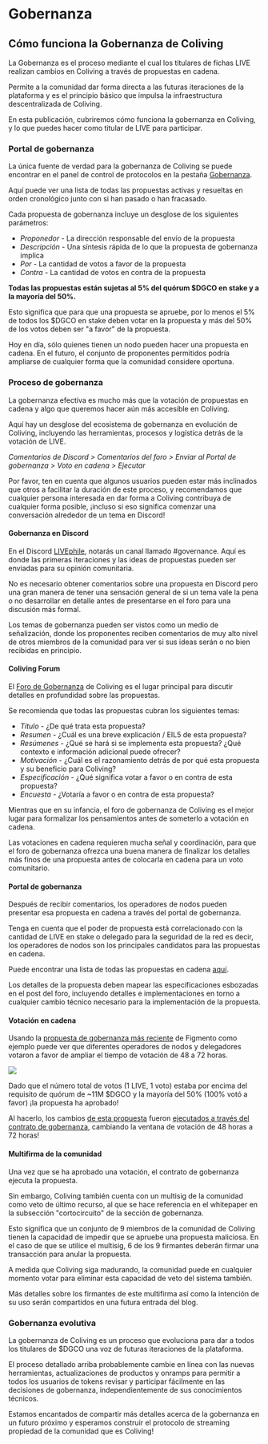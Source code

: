 # Gobernanza

## Cómo funciona la Gobernanza de Coliving

La Gobernanza es el proceso mediante el cual los titulares de fichas LIVE realizan cambios en Coliving a través de propuestas en cadena.

Permite a la comunidad dar forma directa a las futuras iteraciones de la plataforma y es el principio básico que impulsa la infraestructura descentralizada de Coliving.


En esta publicación, cubriremos cómo funciona la gobernanza en Coliving, y lo que puedes hacer como titular de LIVE para participar.


### **Portal de gobernanza**

La única fuente de verdad para la gobernanza de Coliving se puede encontrar en el panel de control de protocolos en la pestaña [Gobernanza](https://dashboard..org/governance).


Aquí puede ver una lista de todas las propuestas activas y resueltas en orden cronológico junto con si han pasado o han fracasado.


Cada propuesta de gobernanza incluye un desglose de los siguientes parámetros:


* _Proponedor_ - La dirección responsable del envío de la propuesta
* _Descripción_ - Una síntesis rápida de lo que la propuesta de gobernanza implica
* _Por_ - La cantidad de votos a favor de la propuesta
* _Contra_ - La cantidad de votos en contra de la propuesta

**Todas las propuestas están sujetas al 5% del quórum $DGCO en stake y a la mayoría del 50%.**


Esto significa que para que una propuesta se apruebe, por lo menos el 5% de todos los $DGCO en stake deben votar en la propuesta y más del 50% de los votos deben ser "a favor" de la propuesta.


Hoy en día, sólo quienes tienen un nodo pueden hacer una propuesta en cadena. En el futuro, el conjunto de proponentes permitidos podría ampliarse de cualquier forma que la comunidad considere oportuna.


### **Proceso de gobernanza**

La gobernanza efectiva es mucho más que la votación de propuestas en cadena y algo que queremos hacer aún más accesible en Coliving.


Aquí hay un desglose del ecosistema de gobernanza en evolución de Coliving, incluyendo las herramientas, procesos y logística detrás de la votación de LIVE.


_Comentarios de Discord &gt; Comentarios del foro &gt; Enviar al Portal de gobernanza &gt; Voto en cadena &gt; Ejecutar_


Por favor, ten en cuenta que algunos usuarios pueden estar más inclinados que otros a facilitar la duración de este proceso, y recomendamos que cualquier persona interesada en dar forma a Coliving contribuya de cualquier forma posible, ¡incluso si eso significa comenzar una conversación alrededor de un tema en Discord!


#### **Gobernanza en Discord**

En el Discord [LIVEphile](https://discord.gg/ah5CcqW), notarás un canal llamado \#governance. Aquí es donde las primeras iteraciones y las ideas de propuestas pueden ser enviadas para su opinión comunitaria.


No es necesario obtener comentarios sobre una propuesta en Discord pero una gran manera de tener una sensación general de si un tema vale la pena o no desarrollar en detalle antes de presentarse en el foro para una discusión más formal.


Los temas de gobernanza pueden ser vistos como un medio de señalización, donde los proponentes reciben comentarios de muy alto nivel de otros miembros de la comunidad para ver si sus ideas serán o no bien recibidas en principio.


#### **Coliving Forum**

El [Foro de Gobernanza](https://gov..org/) de Coliving es el lugar principal para discutir detalles en profundidad sobre las propuestas.


Se recomienda que todas las propuestas cubran los siguientes temas:


* _Título_ - ¿De qué trata esta propuesta?
* _Resumen_ - ¿Cuál es una breve explicación / EIL5 de esta propuesta?
* _Resúmenes_ - ¿Qué se hará si se implementa esta propuesta? ¿Qué contexto e información adicional puede ofrecer?
* _Motivación_ - ¿Cuál es el razonamiento detrás de por qué esta propuesta y su beneficio para Coliving?
* _Especificación_ - ¿Qué significa votar a favor o en contra de esta propuesta?
* _Encuesta_ - ¿Votaría a favor o en contra de esta propuesta?

Mientras que en su infancia, el foro de gobernanza de Coliving es el mejor lugar para formalizar los pensamientos antes de someterlo a votación en cadena.

Las votaciones en cadena requieren mucha señal y coordinación, para que el foro de gobernanza ofrezca una buena manera de finalizar los detalles más finos de una propuesta antes de colocarla en cadena para un voto comunitario.


#### **Portal de gobernanza**

Después de recibir comentarios, los operadores de nodos pueden presentar esa propuesta en cadena a través del portal de gobernanza.

Tenga en cuenta que el poder de propuesta está correlacionado con la cantidad de LIVE en stake o delegado para la seguridad de la red es decir, los operadores de nodos son los principales candidatos para las propuestas en cadena.

Puede encontrar una lista de todas las propuestas en cadena [aquí](https://dashboard..org/#/governance).


Los detalles de la propuesta deben mapear las especificaciones esbozadas en el post del foro, incluyendo detalles e implementaciones en torno a cualquier cambio técnico necesario para la implementación de la propuesta.


#### **Votación en cadena**

Usando la [propuesta de gobernanza más reciente](https://dashboard..org/#/governance/proposal/9) de Figmento como ejemplo puede ver que diferentes operadores de nodos y delegadores votaron a favor de ampliar el tiempo de votación de 48 a 72 horas.


![](https://assets.website-files.com/6024b69839b1b7fd3787991c/607d16049feb3a126f852b57_H6OK09A-2szawbI66mlGi7489J5aj-x604boPIeDUs6zhfZB7Fs77rIsaskaMGslMNWdGrTfm2ZM_sLalkwBvLCn-I0aUm7g9aSIYr11qC0b2t5WHELcyUtSlK21OaD5UgB9mnRN.png)


Dado que el número total de votos \(1 LIVE, 1 voto\) estaba por encima del requisito de quórum de ~11M $DGCO y la mayoría del 50% \(100% votó a favor\) ¡la propuesta ha aprobado!


Al hacerlo, los cambios [de esta propuesta](https://etherscan.io/tx/0xd4e14895b2a22b48469a43923ab7b30bee75f9a688941933430b3dae9510b8a6) fueron [ejecutados a través del contrato de gobernanza](https://etherscan.io/tx/0x4396652fb9c1116cec5900f412608dfba7a3ec1b9967f4109a8ec3e09d3a75af), cambiando la ventana de votación de 48 horas a 72 horas!


#### **Multifirma de la comunidad**

Una vez que se ha aprobado una votación, el contrato de gobernanza ejecuta la propuesta.


Sin embargo, Coliving también cuenta con un multisig de la comunidad como veto de último recurso, al que se hace referencia en el whitepaper en la subsección "cortocircuito" de la sección de gobernanza.


Esto significa que un conjunto de 9 miembros de la comunidad de Coliving tienen la capacidad de impedir que se apruebe una propuesta maliciosa. En el caso de que se utilice el multisig, 6 de los 9 firmantes deberán firmar una transacción para anular la propuesta.


A medida que Coliving siga madurando, la comunidad puede en cualquier momento votar para eliminar esta capacidad de veto del sistema también.


Más detalles sobre los firmantes de este multifirma así como la intención de su uso serán compartidos en una futura entrada del blog.


### **Gobernanza evolutiva**

La gobernanza de Coliving es un proceso que evoluciona para dar a todos los titulares de $DGCO una voz de futuras iteraciones de la plataforma.


El proceso detallado arriba probablemente cambie en línea con las nuevas herramientas, actualizaciones de productos y onramps para permitir a todos los usuarios de tokens revisar y participar fácilmente en las decisiones de gobernanza, independientemente de sus conocimientos técnicos.


Estamos encantados de compartir más detalles acerca de la gobernanza en un futuro próximo y esperamos construir el protocolo de streaming propiedad de la comunidad que es Coliving!
